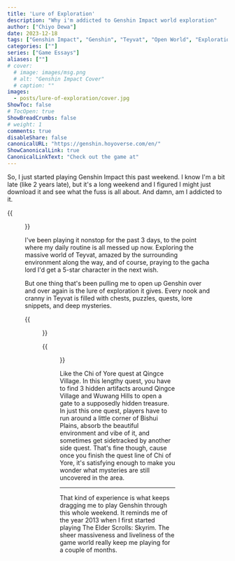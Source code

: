 ```yaml
---
title: 'Lure of Exploration'
description: "Why i'm addicted to Genshin Impact world exploration"
author: ["Chiyo Dewa"]
date: 2023-12-18
tags: ["Genshin Impact", "Genshin", "Teyvat", "Open World", "Exploration", "Action", "Mission"]
categories: [""]
series: ["Game Essays"]
aliases: [""]
# cover:
  # image: images/msg.png
  # alt: "Genshin Impact Cover"
  # caption: ""
images:
  - posts/lure-of-exploration/cover.jpg
ShowToc: false
# TocOpen: true
ShowBreadCrumbs: false
# weight: 1
comments: true
disableShare: false
canonicalURL: "https://genshin.hoyoverse.com/en/"
ShowCanonicalLink: true
CanonicalLinkText: "Check out the game at"
---
```

So, I just started playing Genshin Impact this past weekend. I know I'm a bit late (like 2 years late), but it's a long weekend and I figured I might just download it and see what the fuss is all about. And damn, am I addicted to it.

{{<figure alt="Teyvat Genshin Impact world" attr="Teyvat, Genshin Impact's world" src="https://chiyodewa74.github.io/blog/posts/lure-of-exploration/cover.jpg">}}

I've been playing it nonstop for the past 3 days, to the point where my daily routine is all messed up now. Exploring the massive world of Teyvat, amazed by the surrounding environment along the way, and of course, praying to the gacha lord I'd get a 5-star character in the next wish.

But one thing that's been pulling me to open up Genshin over and over again is the lure of exploration it gives. Every nook and cranny in Teyvat is filled with chests, puzzles, quests, lore snippets, and deep mysteries.

{{<figure alt="One of Genshin world quest area" attr="One of Genshin's world quest area" src="https://chiyodewa74.github.io/blog/posts/lure-of-exploration/mission.jpg">}}

{{<figure width=200 height=200 alt="Bishui Plains Area" attr="Bishui Plains Area" class="floatleft" src="https://chiyodewa74.github.io/blog/posts/lure-of-exploration/map.jpg">}}

Like the Chi of Yore quest at Qingce Village. In this lengthy quest, you have to find 3 hidden artifacts around Qingce Village and Wuwang Hills to open a gate to a supposedly hidden treasure. In just this one quest, players have to run around a little corner of Bishui Plains, absorb the beautiful environment and vibe of it, and sometimes get sidetracked by another side quest. That's fine though, cause once you finish the quest line of Chi of Yore, it's satisfying enough to make you wonder what mysteries are still uncovered in the area.

***

That kind of experience is what keeps dragging me to play Genshin through this whole weekend. It reminds me of the year 2013 when I first started playing The Elder Scrolls: Skyrim. The sheer massiveness and liveliness of the game world really keep me playing for a couple of months.